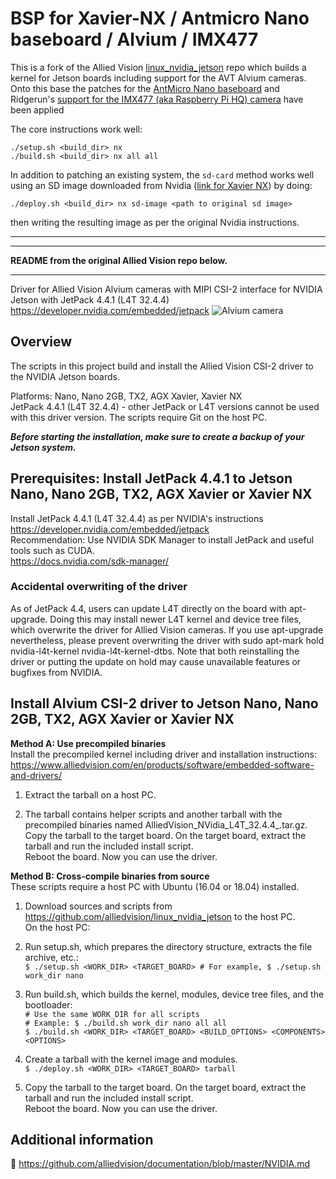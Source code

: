 # BSP for Xavier-NX / Antmicro Nano baseboard / Alvium / IMX477

This is a fork of the Allied Vision [linux_nvidia_jetson](https://github.com/alliedvision/linux_nvidia_jetson) repo which builds a kernel for Jetson boards including support for the AVT Alvium cameras.  Onto this base the patches for the
[AntMicro Nano baseboard](https://github.com/antmicro/jetson-nano-baseboard/tree/master/linux-patches) and Ridgerun's [support for the IMX477 (aka Raspberry Pi HQ) camera](https://github.com/RidgeRun/NVIDIA-Jetson-IMX477-RPIV3) have been applied

The core instructions work well:

```
./setup.sh <build_dir> nx 
./build.sh <build_dir> nx all all
```

In addition to patching an existing system, the `sd-card` method works well using an SD image downloaded from Nvidia ([link for Xavier NX](https://developer.nvidia.com/embedded/downloads#?tx=$product,jetson_xavier_nx)) by doing:

```
./deploy.sh <build_dir> nx sd-image <path to original sd image>
```

then writing the resulting image as per the original Nvidia instructions.

----
----

**README from the original Allied Vision repo below.**

----


Driver for Allied Vision Alvium cameras with MIPI CSI-2 interface for NVIDIA Jetson with JetPack 4.4.1 (L4T 32.4.4)     
https://developer.nvidia.com/embedded/jetpack
![Alvium camera](https://cdn.alliedvision.com/fileadmin/content/images/cameras/Alvium/various/alvium-cameras-models.png)

## Overview

The scripts in this project build and install the Allied Vision CSI-2 driver to the NVIDIA Jetson boards.

Platforms: Nano, Nano 2GB, TX2, AGX Xavier, Xavier NX    
JetPack 4.4.1 (L4T 32.4.4) - other JetPack or L4T versions cannot be used with this driver version.
The scripts require Git on the host PC.

***Before starting the installation, make sure to create a backup of your Jetson system.***

## Prerequisites: Install JetPack 4.4.1 to Jetson Nano, Nano 2GB, TX2, AGX Xavier or Xavier NX
 
Install JetPack 4.4.1 (L4T 32.4.4) as per NVIDIA's instructions https://developer.nvidia.com/embedded/jetpack   
    Recommendation: Use NVIDIA SDK Manager to install JetPack and useful tools such as CUDA.   
    https://docs.nvidia.com/sdk-manager/  

### Accidental overwriting of the driver
As of JetPack 4.4, users can update L4T directly on the board with apt-upgrade. Doing this may install newer L4T kernel and device tree files, which overwrite the driver for Allied Vision cameras. If you use apt-upgrade nevertheless, please prevent overwriting the driver with sudo apt-mark hold nvidia-l4t-kernel nvidia-l4t-kernel-dtbs.
Note that both reinstalling the driver or putting the update on hold may cause unavailable features or bugfixes from NVIDIA.


## Install Alvium CSI-2 driver to Jetson Nano, Nano 2GB, TX2, AGX Xavier or Xavier NX

 **Method A: Use precompiled binaries**   
  Install the precompiled kernel including driver and installation instructions:   
  https://www.alliedvision.com/en/products/software/embedded-software-and-drivers/

  1. Extract the tarball on a host PC.

  2. The tarball contains helper scripts and another tarball with the precompiled binaries named AlliedVision_NVidia_L4T_32.4.4_<git-rev>.tar.gz.   
     Copy the tarball to the target board. On the target board, extract the tarball and run the included install script.   
     Reboot the board. Now you can use the driver. 

 **Method B: Cross-compile binaries from source**    
  These scripts require a host PC with Ubuntu (16.04 or 18.04) installed.

  1. Download sources and scripts from https://github.com/alliedvision/linux_nvidia_jetson to the host PC.   
     On the host PC:
    
  2. Run setup.sh, which prepares the directory structure, extracts the file archive, etc.:   
     `$ ./setup.sh <WORK_DIR> <TARGET_BOARD> # For example, $ ./setup.sh work_dir nano` 
	 
  3. Run build.sh, which builds the kernel, modules, device tree files, and the bootloader:   
     `# Use the same WORK_DIR for all scripts`   
     `# Example: $ ./build.sh work_dir nano all all`   
     `$ ./build.sh <WORK_DIR> <TARGET_BOARD> <BUILD_OPTIONS> <COMPONENTS> <OPTIONS>`    
	 
  4. Create a tarball with the kernel image and modules.   
     `$ ./deploy.sh <WORK_DIR> <TARGET_BOARD> tarball`
		 
  5. Copy the tarball to the target board. On the target board, extract the tarball and run the included install script.   
     Reboot the board. Now you can use the driver. 

 ## Additional information
 :open_book:
 https://github.com/alliedvision/documentation/blob/master/NVIDIA.md

